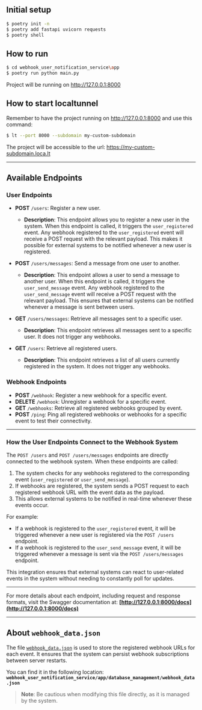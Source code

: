 ## Initial setup

```bash
$ poetry init -n
$ poetry add fastapi uvicorn requests
$ poetry shell
```


## How to run

```bash
$ cd webhook_user_notification_service\app
$ poetry run python main.py
```

Project will be running on http://127.0.0.1:8000

## How to start localtunnel

Remember to have the project running on http://127.0.0.1:8000 and use this command:

```bash
$ lt --port 8000 --subdomain my-custom-subdomain
```

The project will be accessible to the url: https://my-custom-subdomain.loca.lt

---

## Available Endpoints

### User Endpoints
- **POST** `/users`: Register a new user.
  - **Description**: This endpoint allows you to register a new user in the system. When this endpoint is called, it triggers the `user_registered` event. Any webhook registered to the `user_registered` event will receive a POST request with the relevant payload. This makes it possible for external systems to be notified whenever a new user is registered.

- **POST** `/users/messages`: Send a message from one user to another.
  - **Description**: This endpoint allows a user to send a message to another user. When this endpoint is called, it triggers the `user_send_message` event. Any webhook registered to the `user_send_message` event will receive a POST request with the relevant payload. This ensures that external systems can be notified whenever a message is sent between users.

- **GET** `/users/messages`: Retrieve all messages sent to a specific user.
  - **Description**: This endpoint retrieves all messages sent to a specific user. It does not trigger any webhooks.

- **GET** `/users`: Retrieve all registered users.
  - **Description**: This endpoint retrieves a list of all users currently registered in the system. It does not trigger any webhooks.

### Webhook Endpoints
- **POST** `/webhook`: Register a new webhook for a specific event.
- **DELETE** `/webhook`: Unregister a webhook for a specific event.
- **GET** `/webhooks`: Retrieve all registered webhooks grouped by event.
- **POST** `/ping`: Ping all registered webhooks or webhooks for a specific event to test their connectivity.

---

### How the User Endpoints Connect to the Webhook System

The `POST /users` and `POST /users/messages` endpoints are directly connected to the webhook system. When these endpoints are called:
1. The system checks for any webhooks registered to the corresponding event (`user_registered` or `user_send_message`).
2. If webhooks are registered, the system sends a POST request to each registered webhook URL with the event data as the payload.
3. This allows external systems to be notified in real-time whenever these events occur.

For example:
- If a webhook is registered to the `user_registered` event, it will be triggered whenever a new user is registered via the `POST /users` endpoint.
- If a webhook is registered to the `user_send_message` event, it will be triggered whenever a message is sent via the `POST /users/messages` endpoint.

This integration ensures that external systems can react to user-related events in the system without needing to constantly poll for updates.


---

For more details about each endpoint, including request and response formats, visit the Swagger documentation at:
**[http://127.0.0.1:8000/docs](http://127.0.0.1:8000/docs)**

---

## About `webhook_data.json`

The file [`webhook_data.json`](app/database_management/webhook_data.json) is used to store the registered webhook URLs for each event. It ensures that the system can persist webhook subscriptions between server restarts. 

You can find it in the following location:
**`webhook_user_notification_service/app/database_management/webhook_data.json`**

> **Note**: Be cautious when modifying this file directly, as it is managed by the system.
